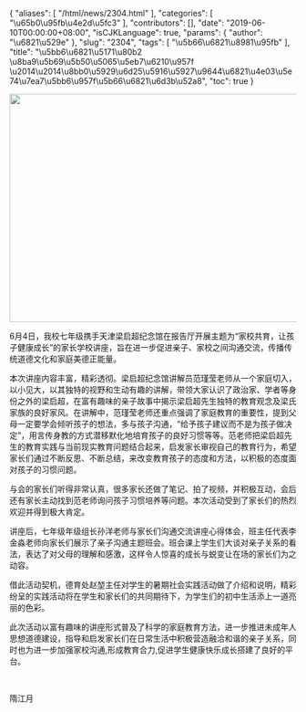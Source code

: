 {
    "aliases": [
        "/html/news/2304.html"
    ],
    "categories": [
        "\u65b0\u95fb\u4e2d\u5fc3"
    ],
    "contributors": [],
    "date": "2019-06-10T00:00:00+08:00",
    "isCJKLanguage": true,
    "params": {
        "author": "\u6821\u529e"
    },
    "slug": "2304",
    "tags": [
        "\u5b66\u6821\u8981\u95fb"
    ],
    "title": "\u5bb6\u6821\u5171\u80b2 \u8ba9\u5b69\u5b50\u5065\u5eb7\u6210\u957f \u2014\u2014\u8bb0\u5929\u6d25\u5916\u5927\u9644\u6821\u4e03\u5e74\u7ea7\u5bb6\u957f\u5b66\u6821\u6d3b\u52a8",
    "toc": true
}


<img
    src="https://cdn.tfls.online/mirror/full/d6c7dc4220a9a43f58a026ea56f9b18d9084ffa5.jpg"
    style="display:block;margin-left:auto;margin-right:auto;"
    decoding="async"
    fetchpriority="auto"
    loading="lazy"
    height="400"
    width="600"
/>







6月4日，我校七年级携手天津梁启超纪念馆在报告厅开展主题为“家校共育，让孩子健康成长”的家长学校讲座，旨在进一步促进亲子、家校之间沟通交流，传播传统道德文化和家庭美德正能量。




本次讲座内容丰富，精彩透彻。梁启超纪念馆讲解员范瑾莹老师从一个家庭切入，以小见大，以其独特的视野和生动有趣的讲解，带领大家认识了政治家、学者等身份之外的梁启超，在富有趣味的亲子故事中揭示梁启超先生独特的教育观念及梁氏家族的良好家风。在讲解中，范瑾莹老师还重点强调了家庭教育的重要性，提到父母一定要学会倾听孩子的想法，多与孩子沟通，“给予孩子建议而不是为孩子做决定”，用言传身教的方式潜移默化地培育孩子的良好习惯等等。范老师把梁启超先生的教育实践与当前现实教育问题结合起来，启发家长审视自己的教育行为，希望家长们通过不断反思、不断总结，来改变教育孩子的态度和方法，以积极的态度面对孩子的习惯问题。




与会的家长们听得非常认真，很多家长还做了笔记、拍了视频，并积极互动，会后还有家长主动找到范老师询问孩子习惯培养等问题。本次活动受到了家长们的热烈欢迎并得到极大肯定。




讲座后，七年级年级组长孙洋老师与家长们沟通交流讲座心得体会，班主任代表李金淼老师向家长们展示了亲子沟通主题班会。班会课上学生们大谈对亲子关系的看法，表达了对父母的理解和感激，这样令人惊喜的成长与蜕变让在场的家长们为之动容。




借此活动契机，德育处赵堃主任对学生的暑期社会实践活动做了介绍和说明，精彩纷呈的实践活动将在学生和家长们的共同期待下，为学生们的初中生活添上一道亮丽的色彩。




此次活动以富有趣味的讲座形式普及了科学的家庭教育方法，进一步推进未成年人思想道德建设，指导和启发家长们在日常生活中积极营造融洽和谐的亲子关系，同时也为进一步加强家校沟通,形成教育合力,促进学生健康快乐成长搭建了良好的平台。




  
 



隋江月




  
 


